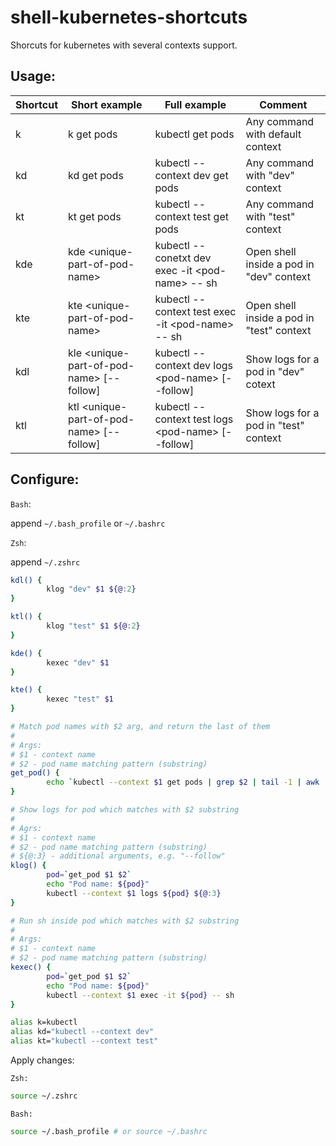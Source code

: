 # shell-kubernetes-shortcuts

Shorcuts for kubernetes with several contexts support.

## Usage:
| Shortcut | Short example                                  | Full example                                            | Comment                                   |
|----------|------------------------------------------------|---------------------------------------------------------|-------------------------------------------|
| k        | k get pods                                     | kubectl get pods                                        | Any command with default context          |
| kd       | kd get pods                                    | kubectl --context dev get pods                          | Any command with "dev" context            |
| kt       | kt get pods                                    | kubectl --context test get pods                         | Any command with "test" context           |
| kde      | kde &lt;unique-part-of-pod-name&gt;            | kubectl --conetxt dev exec -it &lt;pod-name&gt; -- sh   | Open shell inside a pod in "dev" context  |
| kte      | kte &lt;unique-part-of-pod-name&gt;            | kubectl --context test exec -it &lt;pod-name&gt; -- sh  | Open shell inside a pod in "test" context |
| kdl      | kle &lt;unique-part-of-pod-name&gt; [--follow] | kubectl --context dev logs &lt;pod-name&gt; [--follow]  | Show logs for a pod in "dev" cotext       |
| ktl      | ktl &lt;unique-part-of-pod-name&gt; [--follow] | kubectl --context test logs &lt;pod-name&gt; [--follow] | Show logs for a pod in "test" context     |


## Configure:

`Bash`: 

append `~/.bash_profile` or `~/.bashrc`

`Zsh`: 

append `~/.zshrc`

```sh
kdl() {
        klog "dev" $1 ${@:2}
}

ktl() {
        klog "test" $1 ${@:2}
}

kde() {
        kexec "dev" $1
}

kte() {
        kexec "test" $1
}

# Match pod names with $2 arg, and return the last of them
#
# Args:
# $1 - context name
# $2 - pod name matching pattern (substring)
get_pod() {
        echo `kubectl --context $1 get pods | grep $2 | tail -1 | awk '{ print $1 }'`
}

# Show logs for pod which matches with $2 substring
#
# Agrs:
# $1 - context name
# $2 - pod name matching pattern (substring)
# ${@:3} - additional arguments, e.g. "--follow"
klog() {
        pod=`get_pod $1 $2`
        echo "Pod name: ${pod}"
        kubectl --context $1 logs ${pod} ${@:3}
}

# Run sh inside pod which matches with $2 substring
# 
# Args:
# $1 - context name
# $2 - pod name matching pattern (substring)
kexec() {
        pod=`get_pod $1 $2`
        echo "Pod name: ${pod}"
        kubectl --context $1 exec -it ${pod} -- sh
}

alias k=kubectl
alias kd="kubectl --context dev"
alias kt="kubectl --context test"
```

Apply changes: 

`Zsh:`
```zsh
source ~/.zshrc
```

`Bash:`
```bash
source ~/.bash_profile # or source ~/.bashrc
```
